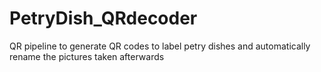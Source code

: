 # PetryDish_QRdecoder
QR pipeline to generate QR codes to label petry dishes and automatically rename the pictures taken afterwards
